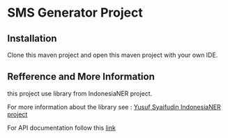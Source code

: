 # SMS Generator Project

## Installation
Clone this maven project and open this maven project with your own
IDE.

## Refference and More Information
this project use library from IndonesiaNER project.
 
 For more information about the library see : [Yusuf Syaifudin IndonesiaNER project](https://github.com/yusufsyaifudin/indonesia-ner)
 
 For API documentation follow this [link](http://yusufsyaifudin.github.io/indonesia-ner/doc/api/)